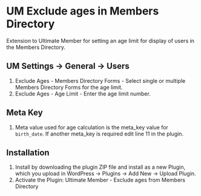 # UM Exclude ages in Members Directory
Extension to Ultimate Member for setting an age limit for display of users in the Members Directory.

## UM Settings -> General -> Users
1. Exclude Ages - Members Directory Forms - Select single or multiple Members Directory Forms for the age limit.
2. Exclude Ages - Age Limit - Enter the age limit number.

## Meta Key
1. Meta value used for age calculation is the meta_key value for <code>birth_date</code>. If another meta_key is required edit line 11 in the plugin.

## Installation
1. Install by downloading the plugin ZIP file and install as a new Plugin, which you upload in WordPress -> Plugins -> Add New -> Upload Plugin.
2. Activate the Plugin: Ultimate Member - Exclude ages from Members Directory

